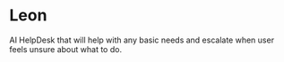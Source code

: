 # Leon
AI HelpDesk that will help with any basic needs and escalate when user feels unsure about what to do.
